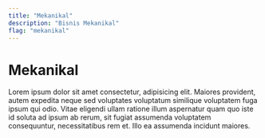 ```yaml
---
title: "Mekanikal"
description: "Bisnis Mekanikal"
flag: "mekanikal"
---
```


# Mekanikal

Lorem ipsum dolor sit amet consectetur, adipisicing elit. Maiores provident, autem expedita neque sed voluptates voluptatum similique voluptatem fuga ipsum qui odio. Vitae eligendi ullam ratione illum aspernatur quam quo iste id soluta ad ipsum ab rerum, sit fugiat assumenda voluptatem consequuntur, necessitatibus rem et. Illo ea assumenda incidunt maiores.
